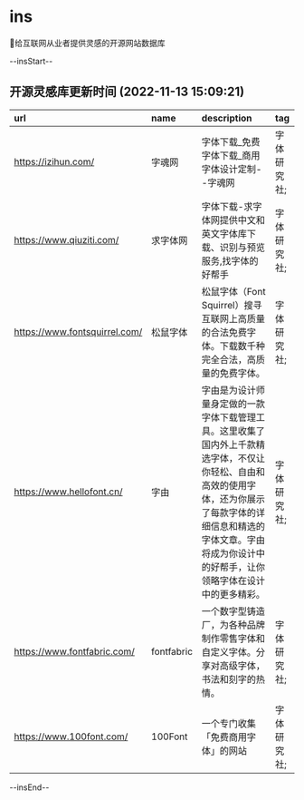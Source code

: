 # ins
🍭给互联网从业者提供灵感的开源网站数据库




--insStart--

## 开源灵感库更新时间 (2022-11-13 15:09:21)

| url                           | name       | description                                                                                                     | tag    |
|:------------------------------|:-----------|:----------------------------------------------------------------------------------------------------------------|:-------|
| https://izihun.com/           | 字魂网        | 字体下载_免费字体下载_商用字体设计定制--字魂网                                                                                       | 字体研究社; |
| https://www.qiuziti.com/      | 求字体网       | 字体下载-求字体网提供中文和英文字体库下载、识别与预览服务,找字体的好帮手                                                                           | 字体研究社; |
| https://www.fontsquirrel.com/ | 松鼠字体       | 松鼠字体（Font Squirrel）搜寻互联网上高质量的合法免费字体。下载数千种完全合法，高质量的免费字体。                                                         | 字体研究社; |
| https://www.hellofont.cn/     | 字由         | 字由是为设计师量身定做的一款字体下载管理工具。这里收集了国内外上千款精选字体，不仅让你轻松、自由和高效的使用字体，还为你展示了每款字体的详细信息和精选的字体文章。字由将成为你设计中的好帮手，让你领略字体在设计中的更多精彩。 | 字体研究社; |
| https://www.fontfabric.com/   | fontfabric | 一个数字型铸造厂，为各种品牌制作零售字体和自定义字体。分享对高级字体，书法和刻字的热情。                                                                    | 字体研究社; |
| https://www.100font.com/      | 100Font    | 一个专门收集「免费商用字体」的网站                                                                                               | 字体研究社; |

--insEnd--